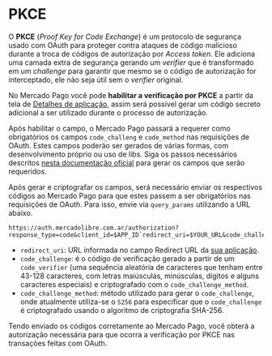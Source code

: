 # PKCE

O **PKCE** (_Proof Key for Code Exchange_) é um protocolo de segurança usado com OAuth para proteger contra ataques de código malicioso durante a troca de códigos de autorização por _Access token_. Ele adiciona uma camada extra de segurança gerando um _verifier_ que é transformado em um _challenge_ para garantir que mesmo se o código de autorização for interceptado, ele não seja útil sem o _verifier_ original.

No Mercado Pago você pode **habilitar a verificação por PKCE** a partir da tela de [Detalhes de aplicação](/developers/pt/docs/your-integrations/application-details), assim será possível gerar um código secreto adicional a ser utilizado durante o processo de autorização.

Após habilitar o campo, o Mercado Pago passará a requerer como obrigatórios os campos `code_challeng` e `code_method` nas requisições de OAuth. Estes campos poderão ser gerados de várias formas, com desenvolvimento próprio ou uso de libs. Siga os passos necessários descritos [nesta documentação oficial](https://datatracker.ietf.org/doc/html/rfc7636#section-4) para gerar os campos que serão requeridos.

Após gerar e criptografar os campos, será necessário enviar os respectivos códigos ao Mercado Pago para que estes passem a ser obrigatórios nas requisições de OAuth. Para isso, envie via `query_params` utilizando a URL abaixo.

```URL
https://auth.mercadolibre.com.ar/authorization?response_type=code&client_id=$APP_ID`redirect_uri=$YOUR_URL&code_challenge=$CODE_CHALLENGE&code_challenge_method=$CODE_METHOD
```

- `redirect_uri`: URL informada no campo Redirect URL da [sua aplicação](/developers/pt/guides/additional-content/your-integrations/application-details).
- `code_challenge`: é o código de verificação gerado a partir de um `code_verifier` (uma sequência aleatória de caracteres que tenham entre 43-128 caracteres, com letras maiúsculas, minúsculas, dígitos e alguns caracteres especiais) e criptografado com o `code_challenge_method`.
- `code_challenge_method`: método utilizado para gerar o `code_challenge`, onde atualmente utiliza-se o `S256` para especificar que o `code_challenge` é criptografado usando o algoritmo de criptografia SHA-256.

Tendo enviado os códigos corretamente ao Mercado Pago, você obterá a autorização necessária para que ocorra a verificação por PKCE nas transações feitas com OAuth.